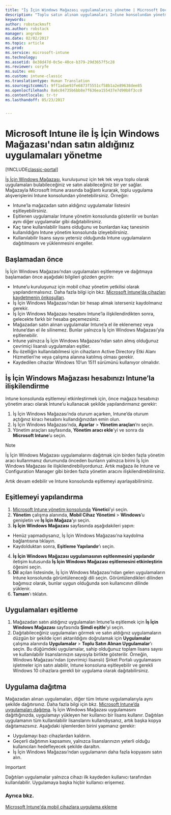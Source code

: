 ```yaml
---
title: "İş İçin Windows Mağazası uygulamalarını yönetme | Microsoft Docs"
description: "Toplu satın alınan uygulamaları Intune konsolundan yönetmek ve dağıtmak istiyorsanız, Microsoft Intune’u İş İçin Windows Mağazası’na bağlayın."
keywords: 
author: robstackmsft
ms.author: robstack
manager: angrobe
ms.date: 02/02/2017
ms.topic: article
ms.prod: 
ms.service: microsoft-intune
ms.technology: 
ms.assetid: 8e38d47d-0c5e-40ce-b379-29d3657f5c28
ms.reviewer: coryfe
ms.suite: ems
ms.custom: intune-classic
ms.translationtype: Human Translation
ms.sourcegitcommit: 9ff1adae93fe6873f5551cf58b1a2e89638dee85
ms.openlocfilehash: 0a6c84735b6bb8e7f636ea155437e7d90b8f3cc0
ms.contentlocale: tr-tr
ms.lasthandoff: 05/23/2017


---
```


# <a name="manage-apps-you-purchased-from-the-windows-store-for-business-with-microsoft-intune"></a>Microsoft Intune ile İş İçin Windows Mağazası'ndan satın aldığınız uygulamaları yönetme

[!INCLUDE[classic-portal](../includes/classic-portal.md)]

[İş İçin Windows Mağazası](https://www.microsoft.com/business-store), kuruluşunuz için tek tek veya toplu olarak uygulamaları bulabileceğiniz ve satın alabileceğiniz bir yer sağlar. Mağazayla Microsoft Intune arasında bağlantı kurarak, toplu uygulama alışverişlerini Intune konsolundan yönetebilirsiniz. Örneğin:
* Intune’la mağazadan satın aldığınız uygulamalar listesini eşitleyebilirsiniz.
* Eşitlenen uygulamalar Intune yönetim konsolunda gösterilir ve bunları aynı diğer uygulamalar gibi dağıtabilirsiniz.
* Kaç tane kullanılabilir lisans olduğunu ve bunlardan kaç tanesinin kullanıldığını Intune yönetim konsolunda izleyebilirsiniz.
* Kullanılabilir lisans sayısı yetersiz olduğunda Intune uygulamaların dağıtılmasını ve yüklenmesini engeller.

## <a name="before-you-start"></a>Başlamadan önce
İş İçin Windows Mağazası’ndan uygulamaları eşitlemeye ve dağıtmaya başlamadan önce aşağıdaki bilgileri gözden geçirin:
* Intune’u kuruluşunuz için mobil cihaz yönetim yetkilisi olarak yapılandırmalısınız. Daha fazla bilgi için bkz. [Microsoft Intune’da cihazları kaydetmenin önkoşulları](prerequisites-for-enrollment.md).
* İş İçin Windows Mağazası’ndan bir hesap almak isterseniz kaydolmanız gerekir.
* İş İçin Windows Mağazası hesabını Intune’la ilişkilendirdikten sonra, gelecekte farklı bir hesaba geçemezsiniz.
* Mağazadan satın alınan uygulamalar Intune’a el ile eklenemez veya Intune’dan el ile silinemez. Bunlar yalnızca İş İçin Windows Mağazası’yla eşitlenebilir.
* Intune yalnızca İş İçin Windows Mağazası’ndan satın almış olduğunuz çevrimiçi lisanslı uygulamaları eşitler.
* Bu özelliğin kullanılabilmesi için cihazların Active Directory Etki Alanı Hizmetleri’ne veya çalışma alanına katılmış olması gerekir.
* Kaydedilen cihazlar Windows 10’un 1511 sürümünü kullanıyor olmalıdır.

## <a name="associate-your-windows-store-for-business-account-with-intune"></a>İş İçin Windows Mağazası hesabınızı Intune’la ilişkilendirme
Intune konsolunda eşitlemeyi etkinleştirmek için, önce mağaza hesabınızı yönetim aracı olarak Intune’u kullanacak şekilde yapılandırmanız gerekir:
1. İş İçin Windows Mağazası’nda oturum açarken, Intune’da oturum açtığınız kiracı hesabını kullandığınızdan emin olun.
2. İş İçin Windows Mağazası’nda, **Ayarlar** > **Yönetim araçları**’nı seçin.
3. Yönetim araçları sayfasında, **Yönetim aracı ekle**’yi ve sonra da **Microsoft Intune**’u seçin.

> [!NOTE]
> İş İçin Windows Mağazası uygulamalarını dağıtmak için birden fazla yönetim aracı kullanmanız durumunda önceden bunların yalnızca birini İş İçin Windows Mağazası ile ilişkilendirebiliyordunuz. Artık mağaza ile Intune ve Configuration Manager gibi birden fazla yönetim aracını ilişkilendirebilirsiniz.

Artık devam edebilir ve Intune konsolunda eşitlemeyi ayarlayabilirsiniz.

## <a name="configure-synchronization"></a>Eşitlemeyi yapılandırma

1. [Microsoft Intune yönetim konsolunda](https://manage.microsoft.com) **Yönetici**’yi seçin.
2. **Yönetim** çalışma alanında, **Mobil Cihaz Yönetimi** > **Windows**’u genişletin ve **İş İçin Mağaza**’yı seçin.
3. **İş İçin Windows Mağazası** sayfasında aşağıdakileri yapın:
 * Henüz yapmadıysanız, İş İçin Windows Mağazası’na kaydolma bağlantısına tıklayın.
 * Kaydolduktan sonra, **Eşitleme Yapılandır**’ı seçin.
4. **İş İçin Windows Mağazası uygulamasının eşitlenmesini yapılandır** iletişim kutusunda **İş İçin Windows Mağazası eşitlemesini etkinleştirin** öğesini seçin.
5. **Dil** açılan listesinde, İş İçin Windows Mağazası’ndan gelen uygulamaların Intune konsolunda görüntüleneceği dili seçin. Görüntülendikleri dilinden bağımsız olarak, bunlar uygun olduğunda son kullanıcının dilinde yüklenir.
6. **Tamam**'ı tıklatın.

## <a name="synchronize-apps"></a>Uygulamaları eşitleme

1. Mağazadan satın aldığınız uygulamaları Intune’la eşitlemek için **İş İçin Windows Mağazası** sayfasında **Şimdi eşitle**’yi seçin.
2. Dağıtabileceğiniz uygulamaları görmek ve satın aldığınız uygulamaların düzgün bir şekilde içeri aktarıldığını doğrulamak için **Uygulamalar** çalışma alanında **Uygulamalar** > **Toplu Satın Alınan Uygulamalar**'ı seçin. Bu düğümdeki uygulamalar, sahip olduğunuz toplam lisans sayısı ve kullanılabilir lisanslarınızın sayısıyla birlikte gösterilir.
Örneğin, Windows Mağazası'ndan (çevrimiçi lisanslı) Şirket Portalı uygulamasını işletmeler için satın alabilir, Intune konsoluna eşitleyebilir ve gerekli Windows 10 cihazlara gerekli bir uygulama olarak dağıtabilirsiniz. 


## <a name="deploy-apps"></a>Uygulama dağıtma

Mağazadan alınan uygulamaları, diğer tüm Intune uygulamalarıyla aynı şekilde dağıtırsınız. Daha fazla bilgi için bkz. [Microsoft Intune’da uygulamaları dağıtma](deploy-apps-in-microsoft-intune.md).
İş İçin Windows Mağazası uygulamasını dağıttığınızda, uygulamayı yükleyen her kullanıcı bir lisans kullanır. Dağıtılan uygulamanın tüm kullanılabilir lisanslarını kullandıysanız, artık başka kopya dağıtamazsınız. Aşağıdaki işlemlerden birini yapmanız gerekir:
* Uygulamayı bazı cihazlardan kaldırın.
* Geçerli dağıtımın kapsamını, yalnızca lisanslarınızın yeterli olduğu kullanıcıları hedefleyecek şekilde daraltın.
* İş İçin Windows Mağazası’ndan uygulamanın daha fazla kopyasını satın alın.

> [!Important]
> Dağıtılan uygulamalar yalnızca cihazı ilk kaydeden kullanıcı tarafından kullanılabilir. Uygulamaya başka hiçbir kullanıcı erişemez.


### <a name="see-also"></a>Ayrıca bkz.
[Microsoft Intune'da mobil cihazlara uygulama ekleme](add-apps-for-mobile-devices-in-microsoft-intune.md)

